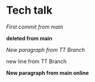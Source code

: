 # Tech talk

*First commit from main*

**deleted from main**

*New paragraph from TT Branch*

new line from TT Branch

**New paragraph from main online**
